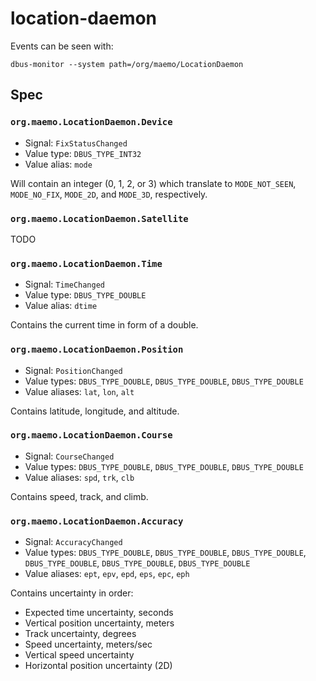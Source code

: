 location-daemon
===============

Events can be seen with:

```
dbus-monitor --system path=/org/maemo/LocationDaemon
```

Spec
----

### `org.maemo.LocationDaemon.Device`

* Signal: `FixStatusChanged`
* Value type: `DBUS_TYPE_INT32`
* Value alias: `mode`

Will contain an integer (0, 1, 2, or 3) which translate to `MODE_NOT_SEEN`,
`MODE_NO_FIX`, `MODE_2D`, and `MODE_3D`, respectively.


### `org.maemo.LocationDaemon.Satellite`

TODO


### `org.maemo.LocationDaemon.Time`

* Signal: `TimeChanged`
* Value type: `DBUS_TYPE_DOUBLE`
* Value alias: `dtime`

Contains the current time in form of a double.


### `org.maemo.LocationDaemon.Position`

* Signal: `PositionChanged`
* Value types: `DBUS_TYPE_DOUBLE`, `DBUS_TYPE_DOUBLE`, `DBUS_TYPE_DOUBLE`
* Value aliases: `lat`, `lon`, `alt`

Contains latitude, longitude, and altitude.


### `org.maemo.LocationDaemon.Course`

* Signal: `CourseChanged`
* Value types: `DBUS_TYPE_DOUBLE`, `DBUS_TYPE_DOUBLE`, `DBUS_TYPE_DOUBLE`
* Value aliases: `spd`, `trk`, `clb`

Contains speed, track, and climb.


### `org.maemo.LocationDaemon.Accuracy`

* Signal: `AccuracyChanged`
* Value types: `DBUS_TYPE_DOUBLE`, `DBUS_TYPE_DOUBLE`, `DBUS_TYPE_DOUBLE`,
  `DBUS_TYPE_DOUBLE`, `DBUS_TYPE_DOUBLE`, `DBUS_TYPE_DOUBLE`
* Value aliases: `ept`, `epv`, `epd`, `eps`, `epc`, `eph`

Contains uncertainty in order:

* Expected time uncertainty, seconds
* Vertical position uncertainty, meters
* Track uncertainty, degrees
* Speed uncertainty, meters/sec
* Vertical speed uncertainty
* Horizontal position uncertainty (2D)